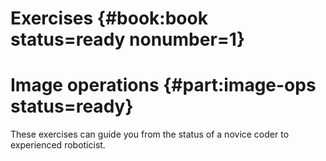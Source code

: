 # Exercises {#book:book status=ready nonumber=1}

# Image operations {#part:image-ops status=ready}

These exercises can guide you from the status of a novice coder to experienced roboticist. 

